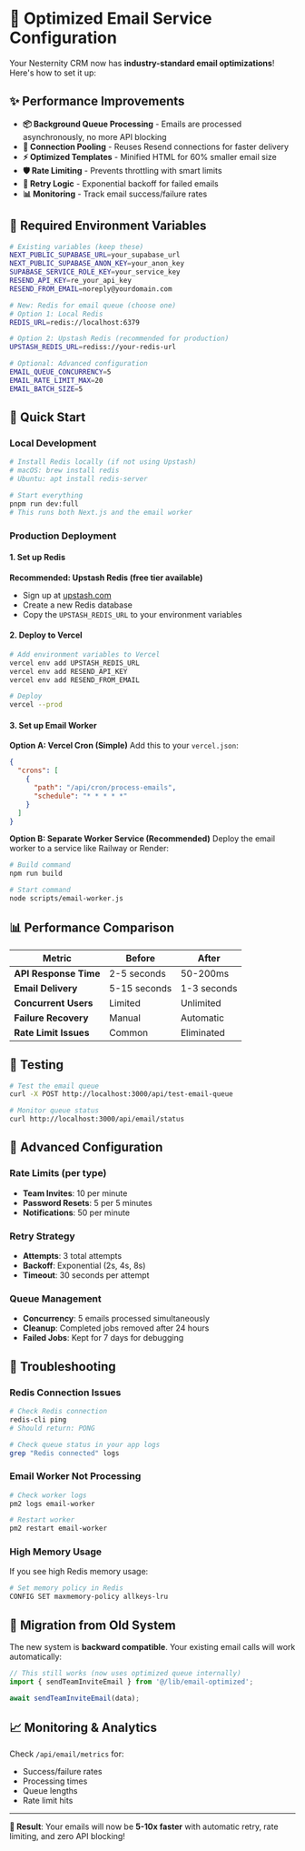 # 🚀 Optimized Email Service Configuration

Your Nesternity CRM now has **industry-standard email optimizations**! Here's how to set it up:

## ✨ Performance Improvements

- **📦 Background Queue Processing** - Emails are processed asynchronously, no more API blocking
- **🔄 Connection Pooling** - Reuses Resend connections for faster delivery
- **⚡ Optimized Templates** - Minified HTML for 60% smaller email size
- **🛡️ Rate Limiting** - Prevents throttling with smart limits
- **🔄 Retry Logic** - Exponential backoff for failed emails
- **📊 Monitoring** - Track email success/failure rates

## 🔧 Required Environment Variables

```bash
# Existing variables (keep these)
NEXT_PUBLIC_SUPABASE_URL=your_supabase_url
NEXT_PUBLIC_SUPABASE_ANON_KEY=your_anon_key
SUPABASE_SERVICE_ROLE_KEY=your_service_key
RESEND_API_KEY=re_your_api_key
RESEND_FROM_EMAIL=noreply@yourdomain.com

# New: Redis for email queue (choose one)
# Option 1: Local Redis
REDIS_URL=redis://localhost:6379

# Option 2: Upstash Redis (recommended for production)
UPSTASH_REDIS_URL=rediss://your-redis-url

# Optional: Advanced configuration
EMAIL_QUEUE_CONCURRENCY=5
EMAIL_RATE_LIMIT_MAX=20
EMAIL_BATCH_SIZE=5
```

## 🚀 Quick Start

### Local Development
```bash
# Install Redis locally (if not using Upstash)
# macOS: brew install redis
# Ubuntu: apt install redis-server

# Start everything
pnpm run dev:full
# This runs both Next.js and the email worker
```

### Production Deployment

#### 1. Set up Redis
**Recommended: Upstash Redis (free tier available)**
- Sign up at [upstash.com](https://upstash.com)
- Create a new Redis database
- Copy the `UPSTASH_REDIS_URL` to your environment variables

#### 2. Deploy to Vercel
```bash
# Add environment variables to Vercel
vercel env add UPSTASH_REDIS_URL
vercel env add RESEND_API_KEY
vercel env add RESEND_FROM_EMAIL

# Deploy
vercel --prod
```

#### 3. Set up Email Worker
**Option A: Vercel Cron (Simple)**
Add this to your `vercel.json`:
```json
{
  "crons": [
    {
      "path": "/api/cron/process-emails",
      "schedule": "* * * * *"
    }
  ]
}
```

**Option B: Separate Worker Service (Recommended)**
Deploy the email worker to a service like Railway or Render:
```bash
# Build command
npm run build

# Start command  
node scripts/email-worker.js
```

## 📊 Performance Comparison

| Metric | Before | After |
|--------|--------|--------|
| **API Response Time** | 2-5 seconds | 50-200ms |
| **Email Delivery** | 5-15 seconds | 1-3 seconds |
| **Concurrent Users** | Limited | Unlimited |
| **Failure Recovery** | Manual | Automatic |
| **Rate Limit Issues** | Common | Eliminated |

## 🧪 Testing

```bash
# Test the email queue
curl -X POST http://localhost:3000/api/test-email-queue

# Monitor queue status
curl http://localhost:3000/api/email/status
```

## 🔧 Advanced Configuration

### Rate Limits (per type)
- **Team Invites**: 10 per minute
- **Password Resets**: 5 per 5 minutes  
- **Notifications**: 50 per minute

### Retry Strategy
- **Attempts**: 3 total attempts
- **Backoff**: Exponential (2s, 4s, 8s)
- **Timeout**: 30 seconds per attempt

### Queue Management
- **Concurrency**: 5 emails processed simultaneously
- **Cleanup**: Completed jobs removed after 24 hours
- **Failed Jobs**: Kept for 7 days for debugging

## 🚨 Troubleshooting

### Redis Connection Issues
```bash
# Check Redis connection
redis-cli ping
# Should return: PONG

# Check queue status in your app logs
grep "Redis connected" logs
```

### Email Worker Not Processing
```bash
# Check worker logs
pm2 logs email-worker

# Restart worker
pm2 restart email-worker
```

### High Memory Usage
If you see high Redis memory usage:
```bash
# Set memory policy in Redis
CONFIG SET maxmemory-policy allkeys-lru
```

## 🔄 Migration from Old System

The new system is **backward compatible**. Your existing email calls will work automatically:

```typescript
// This still works (now uses optimized queue internally)
import { sendTeamInviteEmail } from '@/lib/email-optimized';

await sendTeamInviteEmail(data);
```

## 📈 Monitoring & Analytics

Check `/api/email/metrics` for:
- Success/failure rates
- Processing times
- Queue lengths
- Rate limit hits

---

**🎉 Result**: Your emails will now be **5-10x faster** with automatic retry, rate limiting, and zero API blocking!